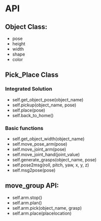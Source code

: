 # API

## Object Class:
- pose
- height
- width
- shape
- color

## Pick_Place Class

### Integrated Solution
- self.get_object_pose(object_name)
- self.pickup(object_name, pose)
- self.place(pose)
- self.back_to_home()

### Basic functions
- self.get_object_width(object_name)  
- self.move_pose_arm(pose)  
- self.move_joint_arm(pose)  
- self.move_joint_hand(joint_value)
- self.generate_grasps(object_name, pose)
- self.pose2msg(roll, pitch, yaw, x, y, z)
- self.msg2pose(pose)

## move_group API:
- self.arm.stop()  
- self.arm.plan()  
- self.arm.pick(object_name, grasp)  
- self.arm.place(placelocation)  